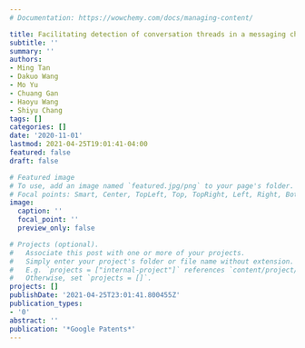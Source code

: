 ```yaml
---
# Documentation: https://wowchemy.com/docs/managing-content/

title: Facilitating detection of conversation threads in a messaging channel
subtitle: ''
summary: ''
authors:
- Ming Tan
- Dakuo Wang
- Mo Yu
- Chuang Gan
- Haoyu Wang
- Shiyu Chang
tags: []
categories: []
date: '2020-11-01'
lastmod: 2021-04-25T19:01:41-04:00
featured: false
draft: false

# Featured image
# To use, add an image named `featured.jpg/png` to your page's folder.
# Focal points: Smart, Center, TopLeft, Top, TopRight, Left, Right, BottomLeft, Bottom, BottomRight.
image:
  caption: ''
  focal_point: ''
  preview_only: false

# Projects (optional).
#   Associate this post with one or more of your projects.
#   Simply enter your project's folder or file name without extension.
#   E.g. `projects = ["internal-project"]` references `content/project/deep-learning/index.md`.
#   Otherwise, set `projects = []`.
projects: []
publishDate: '2021-04-25T23:01:41.800455Z'
publication_types:
- '0'
abstract: ''
publication: '*Google Patents*'
---
```

